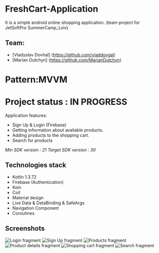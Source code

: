 # FreshCart-Application

It is a simple android online shopping application. (team project for JetSoftPro SummerCamp_Lviv)

## Team: 
- [Vladyslav Dovhal] (https://github.com/vladdovgal)
- [Marian Dutchyn] (https://github.com/MarianDutchyn)

# Pattern:MVVM
 
# Project status : IN PROGRESS

Application features:
- Sign Up & Login (Firebase)
- Getting information about avaliable products.
- Adding products to the shopping cart.
- Search for products

*Min SDK version : 21*
*Target SDK version : 30*

## Technologies stack
- Kotlin 1.3.72
- Firebase (Authentication)
- Koin
- Coil
- Material design
- Live Data & DataBinding & SafeArgs
- Navigation Component
- Coroutines

## Screenshots
![Login fragment](https://user-images.githubusercontent.com/39419270/96555502-8b98cd80-12c0-11eb-8d14-f7b3490c32a5.png)
![Sign Up fragment](https://user-images.githubusercontent.com/39419270/96555519-8f2c5480-12c0-11eb-89ac-53bcd4fa0557.png)
![Products fragment](https://user-images.githubusercontent.com/39419270/96555544-96ebf900-12c0-11eb-803e-ed730bbd8907.png)
![Product details fragment](https://user-images.githubusercontent.com/39419270/96555333-53918a80-12c0-11eb-9c7f-75feb095df95.png)
![Shopping cart fragment](https://user-images.githubusercontent.com/39419270/96555720-c995f180-12c0-11eb-9494-f8c35fff8c41.png)
![Search fragment](https://user-images.githubusercontent.com/39419270/96555341-54c2b780-12c0-11eb-8ca2-ff4e57447039.png)

